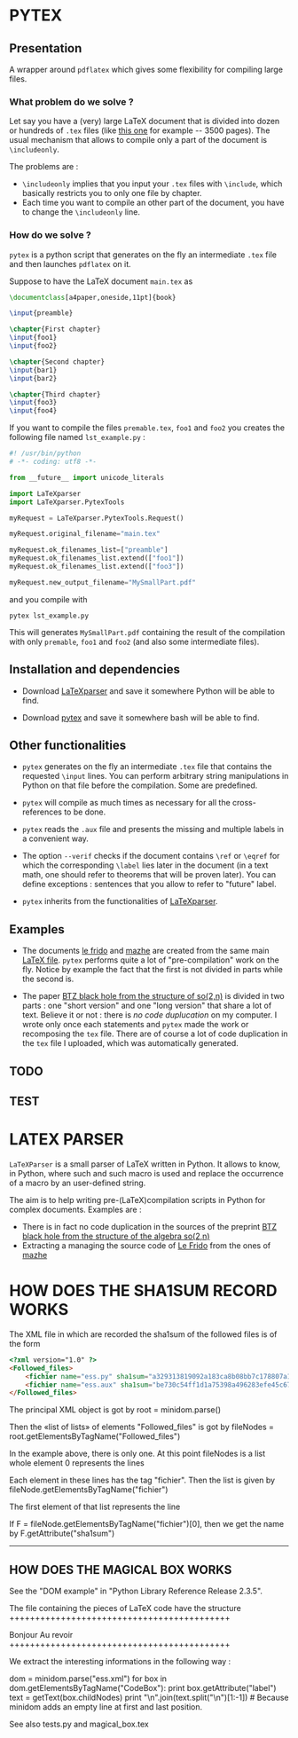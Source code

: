 #  PYTEX

## Presentation

A wrapper around `pdflatex` which gives some flexibility for compiling large files.

### What problem do we solve ?

Let say you have a (very) large LaTeX document that is divided into dozen or hundreds of `.tex` files (like [this one](http://laurent.claessens-donadello.eu/mazhe.html) for example -- 3500 pages). The usual mechanism that allows to compile only a part of the document is `\includeonly`.

The problems are :

* `\includeonly` implies that you input your `.tex` files with `\include`, which basically restricts you to only one file by chapter.
* Each time you want to compile an other part of the document, you have to change the `\includeonly` line.
 
### How do we solve ?

`pytex` is a python script that generates on the fly an intermediate `.tex` file and then launches `pdflatex` on it.

Suppose to have the LaTeX document `main.tex` as

```latex
\documentclass[a4paper,oneside,11pt]{book}

\input{preamble}

\chapter{First chapter}
\input{foo1}
\input{foo2}

\chapter{Second chapter}
\input{bar1}
\input{bar2}

\chapter{Third chapter}
\input{foo3}
\input{foo4}
```

If you want to compile the files `premable.tex`, `foo1` and `foo2` you creates the following file named `lst_example.py` :

```python
#! /usr/bin/python
# -*- coding: utf8 -*-

from __future__ import unicode_literals

import LaTeXparser
import LaTeXparser.PytexTools

myRequest = LaTeXparser.PytexTools.Request()

myRequest.original_filename="main.tex"

myRequest.ok_filenames_list=["preamble"]
myRequest.ok_filenames_list.extend(["foo1"])
myRequest.ok_filenames_list.extend(["foo3"])

myRequest.new_output_filename="MySmallPart.pdf"
```

and you compile with
 
    pytex lst_example.py

This will generates `MySmallPart.pdf` containing the result of the compilation with only `premable`, `foo1` and `foo2` (and also some intermediate files).

## Installation and dependencies

* Download [LaTeXparser](https://github.com/LaurentClaessens/LaTeXparser) and save it somewhere Python will be able to find.

* Download [pytex](https://github.com/LaurentClaessens/pytex) and save it somewhere bash will be able to find.


## Other functionalities

* `pytex` generates on the fly an intermediate `.tex` file that contains the requested `\input` lines. You can perform arbitrary string manipulations in Python on that file before the compilation. Some are predefined.

* `pytex` will compile as much times as necessary for all the cross-references to be done.

* `pytex` reads the `.aux` file and presents the missing and multiple labels in a convenient way.

* The option `--verif` checks if the document contains `\ref` or `\eqref` for which the corresponding `\label` lies later in the document (in a text math, one should refer to theorems that will be proven later). You can define exceptions : sentences that you allow to refer to "future" label.

* `pytex` inherits from the functionalities of [LaTeXparser](https://github.com/LaurentClaessens/LaTeXparser).

## Examples

* The documents [le frido](http://laurent.claessens-donadello.eu/pdf/lefrido.pdf) and [mazhe](http://laurent.claessens-donadello.eu/pdf/mazhe.pdf) are created from the same main [LaTeX file](https://github.com/LaurentClaessens/mazhe). `pytex` performs quite a lot of "pre-compilation" work on the fly. Notice by example the fact that the first is not divided in parts while the second is.

* The paper [BTZ black hole from the structure of so(2,n)](http://arxiv.org/pdf/0912.2267v3.pdf) is divided in two parts : one "short version" and one "long version" that share a lot of text. Believe it or not : there is *no code duplucation* on my computer. I wrote only once each statements and `pytex` made the work or recomposing the `tex` file. There are of course a lot of code duplication in the `tex` file I uploaded, which was automatically generated.

## TODO


## TEST

# LATEX PARSER

`LaTeXParser` is a small parser of LaTeX written in Python. It allows to know, in Python, where such and such macro is used and replace the occurrence of a macro by an user-defined string. 

The aim is to help writing pre-(LaTeX)compilation scripts in Python for complex documents. Examples are :

* There is in fact no code duplication in the sources of the preprint [BTZ black hole from the structure of the algebra so(2,n)](http://arxiv.org/abs/0912.2267)
* Extracting a managing the source code of [Le Frido](http://laurent.claessens-donadello.eu/pdf/lefrido.pdf) from the ones of [mazhe](http://laurent.claessens-donadello.eu/pdf/mazhe.pdf)



# HOW DOES THE SHA1SUM RECORD WORKS


The XML file in which are recorded the sha1sum of the followed files is of the form 

```html
<?xml version="1.0" ?>
<Followed_files>
	<fichier name="ess.py" sha1sum="a329313819092a183ca8b08bb7c178807a1a68b7"/>
	<fichier name="ess.aux" sha1sum="be730c54ff1d1a75398a496283efe45c675dc54f"/>
</Followed_files>
```


The principal XML object is got by
root = minidom.parse(<filename>)

Then the «list of lists» of elements "Followed_files" is got by
fileNodes = root.getElementsByTagName("Followed_files")

In the example above, there is only one. At this point fileNodes is a list whole element 0 represents the lines
	<fichier name="ess.py" sha1sum="a329313819092a183ca8b08bb7c178807a1a68b7"/>
	<fichier name="ess.aux" sha1sum="be730c54ff1d1a75398a496283efe45c675dc54f"/>

Each element in these lines has the tag "fichier". Then the list is given by
fileNode.getElementsByTagName("fichier")

The first element of that list represents the line
	<fichier name="ess.py" sha1sum="a329313819092a183ca8b08bb7c178807a1a68b7"/>

If F = fileNode.getElementsByTagName("fichier")[0], then we get the name by
F.getAttribute("sha1sum")


--------------------------------------------
HOW DOES THE MAGICAL BOX WORKS
--------------------------------------------

See the "DOM example" in "Python Library Reference Release 2.3.5".


The file containing the pieces of LaTeX code have the structure
+++++++++++++++++++++++++++++++++++++++++++
<?xml version="1.0" ?>

<TheBoxes>

<CodeBox label="My first example">
	Bonjour
</CodeBox>
<CodeBox label="My second example">
	Au revoir
</CodeBox>

</TheBoxes>
+++++++++++++++++++++++++++++++++++++++++++

We extract the interesting informations in the following way :



dom = minidom.parse("ess.xml")
for box in dom.getElementsByTagName("CodeBox"):
	print box.getAttribute("label")
	text = getText(box.childNodes)
	print "\n".join(text.split("\n")[1:-1])	# Because minidom adds an empty line at first and last position.

See also tests.py and magical_box.tex
